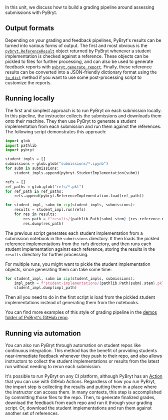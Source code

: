 In this unit, we discuss how to build a grading pipeline around assessing submissions with PyBryt.

## Output formats

Depending on your grading and feedback pipelines, PyBryt's results can be turned into various forms of output. The first and most obvious is the [`pybryt.ReferenceResult`](https://microsoft.github.io/pybryt/html/api_reference.html#pybryt.reference.ReferenceResult) object returned by PyBryt whenever a student implementation is checked against a reference. These objects can be pickled to files for further processing, and can also be used to generate feedback reports with [`pybryt.generate_report`](https://microsoft.github.io/pybryt/html/api_reference.html#pybryt.reference.generate_report). Finally, these reference results can be converted into a JSON-friendly dictionary format using the [`to_dict`](https://microsoft.github.io/pybryt/html/api_reference.html#pybryt.reference.ReferenceResult.to_dict) method if you want to use some post-processing script to customize the reports.

## Running locally

The first and simplest approach is to run PyBryt on each submission locally. In this pipeline, the instructor collects the submissions and downloads them onto their machine. They then use PyBryt to generate a student implementation from each submission and run them against the references. The following script demonstrates this approach:

```python
import glob
import pathlib
import pybryt

student_impls = []
submissions = glob.glob("submissions/*.ipynb")
for subm in submissions:
    student_impls.append(pybryt.StudentImplementation(subm))

refs = []
ref_paths = glob.glob("refs/*.pkl")
for ref_path in ref_paths:
    refs.append(pybryt.ReferenceImplementation.load(ref_path))

for student_impl, subm in zip(student_impls, submissions):
    results = student_impl.run(refs)
    for res in results:
        res_path = f"results/{pathlib.Path(subm).stem}_{res.reference.name}.pkl"
        res.dump(res_path)
```

The previous script generates each student implementation from a submission notebook in the `submissions` directory. It then loads the pickled reference implementations from the `refs` directory, and then runs each student implementation against each reference, storing the results in the `results` directory for further processing.

For multiple runs, you might want to pickle the student implementation objects, since generating them can take some time:

```python
for student_impl, subm in zip(student_impls, submissions):
    impl_path = f"student-implementations/{pathlib.Path(subm).stem}.pkl"
    student_impl.dump(impl_path)
```

Then all you need to do in the first script is load from the pickled student implementations instead of generating them from the notebooks.

You can find more examples of this style of grading pipeline in the [demos folder of PyBryt's GitHub repo](https://github.com/microsoft/pybryt/tree/main/demo).

## Running via automation

You can also run PyBryt through automation on student repos like continuous integration. This method has the benefit of providing students near-immediate feedback whenever they push to their repo, and also allows instructors to collect the student implementations or results from the latest run without needing to rerun each submission.

It's possible to run PyBryt on any CI platform, although PyBryt has an [Action](https://github.com/microsoft/pybryt-action) that you can use with GitHub Actions. Regardless of how you run PyBryt, the import step is collecting the results and putting them in a place where the instructor can access them. In many contexts, this step is accomplished by committing those files to the repo. Then, to generate finalized grades, download the feedback from each repo and run it through your grading script. Or, download the student implementations and run them against another set of references.
